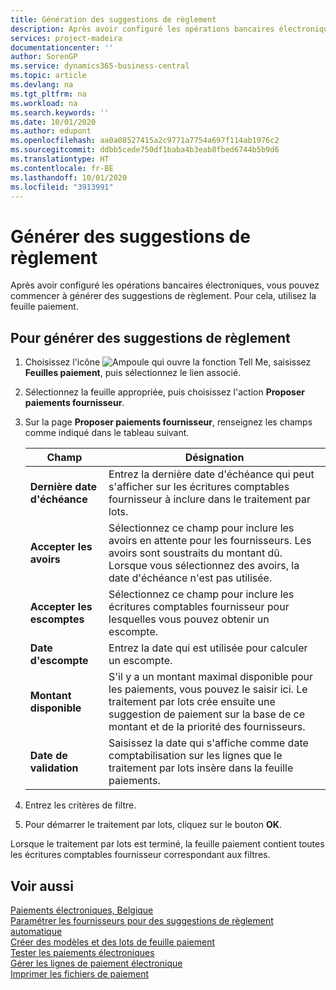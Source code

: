 ```yaml
---
title: Génération des suggestions de règlement
description: Après avoir configuré les opérations bancaires électroniques, vous pouvez commencer à générer des suggestions de règlement. Pour cela, utilisez la feuille paiement.
services: project-madeira
documentationcenter: ''
author: SorenGP
ms.service: dynamics365-business-central
ms.topic: article
ms.devlang: na
ms.tgt_pltfrm: na
ms.workload: na
ms.search.keywords: ''
ms.date: 10/01/2020
ms.author: edupont
ms.openlocfilehash: aa0a08527415a2c9771a7754a697f114ab1976c2
ms.sourcegitcommit: ddbb5cede750df1baba4b3eab8fbed6744b5b9d6
ms.translationtype: HT
ms.contentlocale: fr-BE
ms.lasthandoff: 10/01/2020
ms.locfileid: "3913991"
---
```

# <a name="generate-payment-suggestions"></a>Générer des suggestions de règlement
Après avoir configuré les opérations bancaires électroniques, vous pouvez commencer à générer des suggestions de règlement. Pour cela, utilisez la feuille paiement.  

## <a name="to-generate-payment-suggestions"></a>Pour générer des suggestions de règlement  

1.  Choisissez l'icône ![Ampoule qui ouvre la fonction Tell Me](../../media/ui-search/search_small.png "Dites-moi ce que vous voulez faire"), saisissez **Feuilles paiement**, puis sélectionnez le lien associé.  
2.  Sélectionnez la feuille appropriée, puis choisissez l'action **Proposer paiements fournisseur**.  
3.  Sur la page **Proposer paiements fournisseur**, renseignez les champs comme indiqué dans le tableau suivant.  

    |Champ|Désignation|  
    |---------------------------------|---------------------------------------|  
    |**Dernière date d'échéance**|Entrez la dernière date d'échéance qui peut s'afficher sur les écritures comptables fournisseur à inclure dans le traitement par lots.|  
    |**Accepter les avoirs**|Sélectionnez ce champ pour inclure les avoirs en attente pour les fournisseurs. Les avoirs sont soustraits du montant dû. Lorsque vous sélectionnez des avoirs, la date d'échéance n'est pas utilisée.|  
    |**Accepter les escomptes**|Sélectionnez ce champ pour inclure les écritures comptables fournisseur pour lesquelles vous pouvez obtenir un escompte.|  
    |**Date d'escompte**|Entrez la date qui est utilisée pour calculer un escompte.|  
    |**Montant disponible**|S'il y a un montant maximal disponible pour les paiements, vous pouvez le saisir ici. Le traitement par lots crée ensuite une suggestion de paiement sur la base de ce montant et de la priorité des fournisseurs.|  
    |**Date de validation**|Saisissez la date qui s'affiche comme date comptabilisation sur les lignes que le traitement par lots insère dans la feuille paiements.|  

4.  Entrez les critères de filtre.  
5.  Pour démarrer le traitement par lots, cliquez sur le bouton **OK**.  

Lorsque le traitement par lots est terminé, la feuille paiement contient toutes les écritures comptables fournisseur correspondant aux filtres.  

## <a name="see-also"></a>Voir aussi  
 [Paiements électroniques, Belgique](belgian-electronic-payments.md)   
 [Paramétrer les fournisseurs pour des suggestions de règlement automatique](how-to-set-up-vendors-for-automatic-payment-suggestions.md)   
 [Créer des modèles et des lots de feuille paiement](how-to-create-payment-journal-templates-and-batches.md)   
 [Tester les paiements électroniques](how-to-test-electronic-payments.md)   
 [Gérer les lignes de paiement électronique](how-to-manage-electronic-payment-lines.md)   
 [Imprimer les fichiers de paiement](how-to-print-payment-files.md)

